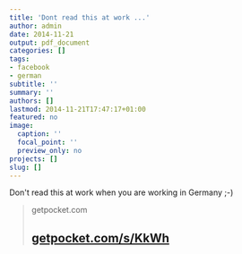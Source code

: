 ```yaml
---
title: 'Dont read this at work ...'
author: admin
date: 2014-11-21
output: pdf_document
categories: []
tags:
- facebook
- german
subtitle: ''
summary: ''
authors: []
lastmod: 2014-11-21T17:47:17+01:00
featured: no
image:
  caption: ''
  focal_point: ''
  preview_only: no
projects: []
slug: []
---
```

Don't read this at work when you are working in Germany ;-)
> getpocket.com
> ## [getpocket.com/s/KkWh](http://getpocket.com/s/KkWh)
>

